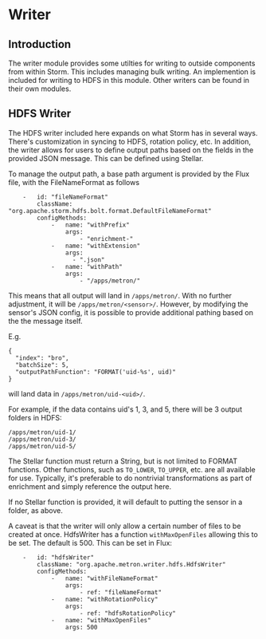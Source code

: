 <!--
Licensed to the Apache Software Foundation (ASF) under one or more
contributor license agreements.  See the NOTICE file distributed with
this work for additional information regarding copyright ownership.
The ASF licenses this file to You under the Apache License, Version 2.0
(the "License"); you may not use this file except in compliance with
the License.  You may obtain a copy of the License at

	http://www.apache.org/licenses/LICENSE-2.0

Unless required by applicable law or agreed to in writing, software
distributed under the License is distributed on an "AS IS" BASIS,
WITHOUT WARRANTIES OR CONDITIONS OF ANY KIND, either express or implied.
See the License for the specific language governing permissions and
limitations under the License.
 -->

# Writer

## Introduction
The writer module provides some utilties for writing to outside components from within Storm.  This includes managing bulk writing.  An implemention is included for writing to HDFS in this module. Other writers can be found in their own modules.

## HDFS Writer
The HDFS writer included here expands on what Storm has in several ways. There's customization in syncing to HDFS, rotation policy, etc. In addition, the writer allows for users to define output paths based on the fields in the provided JSON message.  This can be defined using Stellar.

To manage the output path, a base path argument is provided by the Flux file, with the FileNameFormat as follows
```
    -   id: "fileNameFormat"
        className: "org.apache.storm.hdfs.bolt.format.DefaultFileNameFormat"
        configMethods:
            -   name: "withPrefix"
                args:
                    - "enrichment-"
            -   name: "withExtension"
                args:
                  - ".json"
            -   name: "withPath"
                args:
                    - "/apps/metron/"
```
This means that all output will land in `/apps/metron/`.  With no further adjustment, it will be `/apps/metron/<sensor>/`.
However, by modifying the sensor's JSON config, it is possible to provide additional pathing based on the the message itself.

E.g.
```
{
  "index": "bro",
  "batchSize": 5,
  "outputPathFunction": "FORMAT('uid-%s', uid)"
}
```
will land data in `/apps/metron/uid-<uid>/`.

For example, if the data contains uid's 1, 3, and 5, there will be 3 output folders in HDFS:
```
/apps/metron/uid-1/
/apps/metron/uid-3/
/apps/metron/uid-5/
```

The Stellar function must return a String, but is not limited to FORMAT functions. Other functions, such as `TO_LOWER`, `TO_UPPER`, etc. are all available for use. Typically, it's preferable to do nontrivial transformations as part of enrichment and simply reference the output here.

If no Stellar function is provided, it will default to putting the sensor in a folder, as above.

A caveat is that the writer will only allow a certain number of files to be created at once.  HdfsWriter has a function `withMaxOpenFiles` allowing this to be set.  The default is 500.  This can be set in Flux:
```
    -   id: "hdfsWriter"
        className: "org.apache.metron.writer.hdfs.HdfsWriter"
        configMethods:
            -   name: "withFileNameFormat"
                args:
                    - ref: "fileNameFormat"
            -   name: "withRotationPolicy"
                args:
                    - ref: "hdfsRotationPolicy"
            -   name: "withMaxOpenFiles"
                args: 500
```

